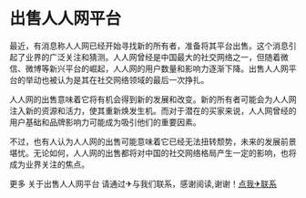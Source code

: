 # 出售人人网平台

最近，有消息称人人网已经开始寻找新的所有者，准备将其平台出售。这个消息引起了业界的广泛关注和猜测。人人网曾经是中国最大的社交网络之一，但随着微信、微博等新兴平台的崛起，人人网的用户数量和影响力逐渐下降。出售人人网平台的举动也被认为是其在社交网络领域的最后一次挣扎。

人人网的出售意味着它将有机会得到新的发展和改变。新的所有者可能会为人人网注入新的资源和活力，使其重新焕发生机。而对于潜在的买家来说，人人网曾经的用户基础和品牌影响力可能成为吸引他们的重要因素。

不过，也有人认为人人网的出售可能意味着它已经无法扭转颓势，未来的发展前景堪忧。无论如何，人人网的出售都将对中国的社交网络格局产生一定的影响，也将成为业界关注的焦点。

更多 关于出售人人网平台 请通过✈与我们联系，感谢阅读,谢谢！[点我✈联系](https://add.k02.cc)